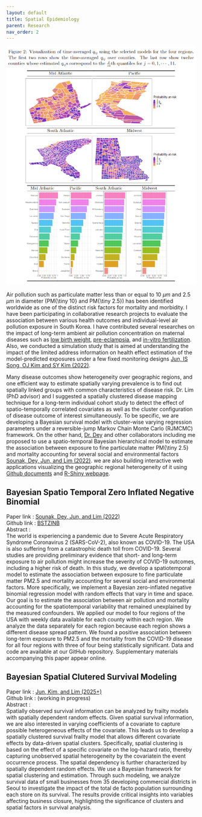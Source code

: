 ```yaml
---
layout: default
title: Spatial Epidemiology
parent: Research
nav_order: 2
---
```


![](ImageExampleSpatialEpi.png)

Air pollution such as particulate matter less than or equal to 10 $\mu m$ and 2.5 $\mu m$ in diameter (PM{\tiny 10} and PM{\tiny 2.5}) has been identified worldwide as one of the distinct risk factors for mortality and morbidity. I have been participating in collaborative research projects to evaluate the association between various health outcomes and individual-level air pollution exposure in South Korea. I have contributed several researches on the impact of long-term ambient air pollution concentration on maternal diseases such as [low birth weight](https://doi.org/10.1186/s12884-019-2401-9), [pre-eclampsia](https://doi.org/10.1186/s12884-018-1982-z), and [in-vitro fertilization](https://doi.org/10.1093/humrep/dey076). Also, we conducted a simulation study that is aimed at understanding the impact of the limited address information on health effect estimation of the model-predicted exposures under a few fixed monitoring designs [Jun, IS Song, OJ Kim and SY Kim (2022)](https://doi.org/10.1038/s41370-022-00412-1).

Many disease outcomes show heterogeneity over geographic regions, and one efficient way to estimate spatially varying prevalence is to find out spatially linked groups with common characteristics of disease risk. Dr. Lim (PhD advisor) and I suggested a spatially clustered disease mapping technique for a long-term individual cohort study to detect the effect of spatio-temporally correlated covariates as well as the cluster configuration of disease outcome of interest simultaneously. To be specific, we are developing a Bayesian survival model with cluster-wise varying regression parameters under a reversible-jump Markov Chain Monte Carlo (RJMCMC) framework. On the other hand, [Dr. Dey](https://datascience.harvard.edu/people/tanujit-dey) and other collaborators including me proposed to use a spatio-temporal Bayesian hierarchical model to estimate the association between exposure to fine particulate matter PM{\tiny 2.5} and mortality accounting for several social and environmental factors [Sounak, Dey, Jun, and Lim (2022)](https://doi.org/10.1007/s13253-022-00487-1). we are also building interactive web applications visualizing the geographic regional heterogeneity of it using [Github documents](https://github.com/junpeea/COVID-PM-STZINB) and [R-Shiny webpage](https://sounakchakraborty.shinyapps.io/covid_final_interface_software_101026/). 

## Bayesian Spatio Temporal Zero Inflated Negative Binomial
Paper  link : [Sounak, Dey, Jun, and Lim (2022)](https://doi.org/10.1007/s13253-022-00487-1)\
Github link : [BSTZINB](https://github.com/junpeea/COVID-PM-STZINB)\
Abstract :\
The world is experiencing a pandemic due to Severe Acute Respiratory Syndrome Coronavirus 2 (SARS-CoV-2), also known as COVID-19. The USA is also suffering from a catastrophic death toll from COVID-19. Several studies are providing preliminary evidence that short- and long-term exposure to air pollution might increase the severity of COVID-19 outcomes, including a higher risk of death. In this study, we develop a spatiotemporal model to estimate the association between exposure to fine particulate matter PM2.5 and mortality accounting for several social and environmental factors. More specifically, we implement a Bayesian zero-inflated negative binomial regression model with random effects that vary in time and space. Our goal is to estimate the association between air pollution and mortality accounting for the spatiotemporal variability that remained unexplained by the measured confounders. We applied our model to four regions of the USA with weekly data available for each county within each region. We analyze the data separately for each region because each region shows a different disease spread pattern. We found a positive association between long-term exposure to PM2.5 and the mortality from the COVID-19 disease for all four regions with three of four being statistically significant. Data and code are available at our GitHub repository. Supplementary materials accompanying this paper appear online.

## Bayesian Spatial Clutered Survival Modeling
Paper  link : <ins>Jun, Kim, and Lim (2025+)</ins>\
Github link : (working in progress)\
Abstract :\
Spatially observed survival information can be analyzed by frailty models with spatially dependent random effects. Given spatial survival information, we are also interested in varying coefficients of a covariate to capture possible heterogeneous effects of the covariate. This leads us to develop a spatially clustered survival frailty model that allows different covariate effects by data-driven spatial clusters. Specifically, spatial clustering is based on the effect of a specific covariate on the log-hazard ratio, thereby capturing unobserved spatial heterogeneity by the covariatein the event occurrence process. The spatial dependency is further characterized by spatially dependent random effects. We use a Bayesian framework for spatial clustering and estimation. Through such modeling, we analyze survival data of small businesses from 35 developing commercial districts in Seoul to investigate the impact of the total de facto population surrounding each store on its survival. The results provide critical insights into variables affecting business closure, highlighting the significance of clusters and spatial factors in survival analysis.
